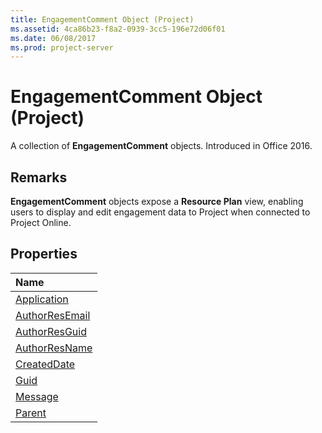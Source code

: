 ```yaml
---
title: EngagementComment Object (Project)
ms.assetid: 4ca86b23-f8a2-0939-3cc5-196e72d06f01
ms.date: 06/08/2017
ms.prod: project-server
---
```



# EngagementComment Object (Project)

A collection of **EngagementComment** objects. Introduced in Office 2016.
 


## Remarks

 **EngagementComment** objects expose a **Resource Plan** view, enabling users to display and edit engagement data to Project when connected to Project Online.
 

 

## Properties
<a name="properties"> </a>



|**Name**|
|:-----|
|[Application](engagementcomment-application-property-project.md)|
|[AuthorResEmail](engagementcomment-authorresemail-property-project.md)|
|[AuthorResGuid](engagementcomment-authorresguid-property-project.md)|
|[AuthorResName](engagementcomment-authorresname-property-project.md)|
|[CreatedDate](engagementcomment-createddate-property-project.md)|
|[Guid](engagementcomment-guid-property-project.md)|
|[Message](engagementcomment-message-property-project.md)|
|[Parent](engagementcomment-parent-property-project.md)|


